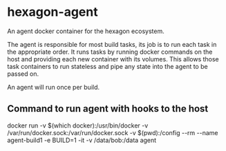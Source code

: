 # hexagon-agent

An agent docker container for the hexagon ecosystem.

The agent is responsible for most build tasks, its job is to run each task in the appropriate order.
It runs tasks by running docker commands on the host and providing each new container with its volumes.
This allows those task containers to run stateless and pipe any state into the agent to be passed on.

An agent will run once per build.

## Command to run agent with hooks to the host
docker run -v $(which docker):/usr/bin/docker -v /var/run/docker.sock:/var/run/docker.sock -v $(pwd):/config --rm --name agent-build1 -e BUILD=1 -it -v /data/bob:/data agent
